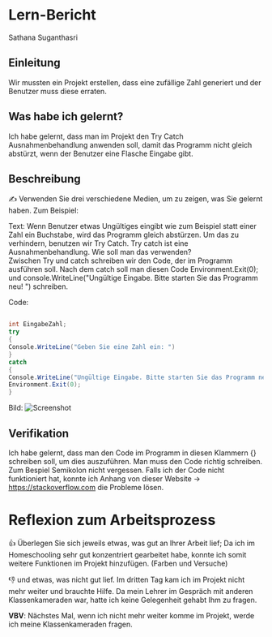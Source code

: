 # Lern-Bericht
Sathana Suganthasri

## Einleitung

Wir mussten ein Projekt erstellen, dass eine zufällige Zahl generiert und der Benutzer muss diese erraten.  

## Was habe ich gelernt?

Ich habe gelernt, dass man im Projekt den Try Catch Ausnahmenbehandlung anwenden soll, damit das Programm nicht gleich abstürzt, wenn der Benutzer eine Flasche Eingabe gibt.

## Beschreibung

✍️ Verwenden Sie drei verschiedene Medien, um zu zeigen, was Sie gelernt haben. Zum Beispiel:

Text: Wenn Benutzer etwas Ungültiges  eingibt wie zum Beispiel statt einer Zahl ein Buchstabe, wird das Programm gleich abstürzen. Um das zu verhindern, benutzen wir Try Catch. 
Try catch ist eine Ausnahmenbehandlung. 
Wie soll man das verwenden?  
Zwischen Try und catch schreiben wir den Code, der im Programm ausführen soll. Nach dem catch soll man diesen Code Environment.Exit(0); und console.WriteLine("Ungültige Eingabe. Bitte starten Sie das Programm neu! ") schreiben. 

Code:

```csharp

int EingabeZahl;
try
{
Console.WriteLine("Geben Sie eine Zahl ein: ")
}
catch
{
Console.WriteLine("Ungültige Eingabe. Bitte starten Sie das Programm neu!"):
Environment.Exit(0);
}

```
Bild: ![Screenshot](https://user-images.githubusercontent.com/111046257/191698454-5950f34d-3235-4c3c-87aa-eb191d1de192.png)

## Verifikation

Ich habe gelernt, dass man den Code im Programm in diesen Klammern {} schreiben soll, um dies auszuführen. Man muss den Code richtig schreiben. Zum Bespiel Semikolon nicht vergessen. Falls ich der Code nicht funktioniert hat, konnte ich Anhang von dieser Website -> https://stackoverflow.com die Probleme lösen.

# Reflexion zum Arbeitsprozess

👍 Überlegen Sie sich jeweils etwas, was gut an Ihrer Arbeit lief;
Da ich im Homeschooling sehr gut konzentriert gearbeitet habe, konnte ich somit weitere Funktionen im Projekt hinzufügen. (Farben und Versuche)

👎 und etwas, was nicht gut lief.
Im dritten Tag kam ich im Projekt nicht mehr weiter und brauchte Hilfe. Da mein Lehrer im Gespräch  mit anderen Klassenkameraden war, hatte ich keine Gelegenheit gehabt Ihm zu fragen. 

**VBV**: Nächstes Mal, wenn ich nicht mehr weiter komme im Projekt, werde ich meine Klassenkameraden fragen. 


